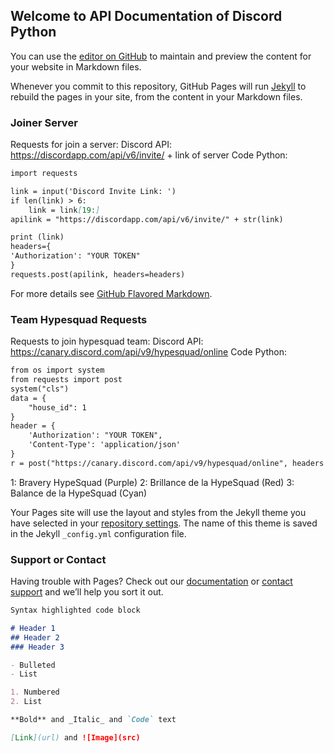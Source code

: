 ## Welcome to API Documentation of Discord Python

You can use the [editor on GitHub](https://github.com/GuyEditDev/api/edit/index/docs/index.md) to maintain and preview the content for your website in Markdown files.

Whenever you commit to this repository, GitHub Pages will run [Jekyll](https://jekyllrb.com/) to rebuild the pages in your site, from the content in your Markdown files.

### Joiner Server

Requests for join a server:
  Discord API: https://discordapp.com/api/v6/invite/ + link of server
  Code Python:
  ```markdown
  import requests

  link = input('Discord Invite Link: ')
  if len(link) > 6:
      link = link[19:]
  apilink = "https://discordapp.com/api/v6/invite/" + str(link)

  print (link)
  headers={
  'Authorization': "YOUR TOKEN"
  }
  requests.post(apilink, headers=headers)
  ```

For more details see [GitHub Flavored Markdown](https://guides.github.com/features/mastering-markdown/).

### Team Hypesquad Requests

Requests to join hypesquad team:
  Discord API: https://canary.discord.com/api/v9/hypesquad/online
  Code Python:
  ```markdown
  from os import system
  from requests import post
  system("cls")
  data = {
      "house_id": 1
  }
  header = {
      'Authorization': "YOUR TOKEN",
      'Content-Type': 'application/json'
  }
  r = post("https://canary.discord.com/api/v9/hypesquad/online", headers = header, json = data)
  ```
  1: Bravery HypeSquad (Purple)
  2: Brillance de la HypeSquad (Red) 
  3: Balance de la HypeSquad (Cyan)


Your Pages site will use the layout and styles from the Jekyll theme you have selected in your [repository settings](https://github.com/GuyEditDev/api/settings/pages). The name of this theme is saved in the Jekyll `_config.yml` configuration file.

### Support or Contact

Having trouble with Pages? Check out our [documentation](https://docs.github.com/categories/github-pages-basics/) or [contact support](https://support.github.com/contact) and we’ll help you sort it out.


```markdown
Syntax highlighted code block

# Header 1
## Header 2
### Header 3

- Bulleted
- List

1. Numbered
2. List

**Bold** and _Italic_ and `Code` text

[Link](url) and ![Image](src)
```
